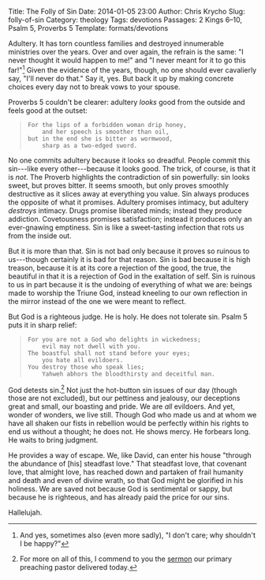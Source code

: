 Title: The Folly of Sin
Date: 2014-01-05 23:00
Author: Chris Krycho
Slug: folly-of-sin
Category: theology
Tags: devotions
Passages: 2 Kings 6–10, Psalm 5, Proverbs 5
Template: formats/devotions

Adultery. It has torn countless families and destroyed innumerable ministries over the years. Over and over again, the refrain is the same: "I never thought it would happen to me!" and "I never meant for it to go this far!"[^adultery-1] Given the evidence of the years, though, no one should ever cavalierly say, "I'll never do that." Say it, yes. But back it up by making concrete choices every day not to break vows to your spouse.

Proverbs 5 couldn't be clearer: adultery *looks* good from the outside and feels good at the outset:

>     For the lips of a forbidden woman drip honey,
>         and her speech is smoother than oil,
>     but in the end she is bitter as wormwood,
>         sharp as a two-edged sword.

No one commits adultery because it looks so dreadful. People commit this sin---like every other---because it looks good. The trick, of course, is that it is *not*. The Proverb highlights the contradiction of sin powerfully: sin looks sweet, but proves bitter. It seems smooth, but only proves smoothly destructive as it slices away at everything you value. Sin always produces the opposite of what it promises. Adultery promises intimacy, but adultery *destroys* intimacy. Drugs promise liberated minds; instead they produce addiction. Covetousness promises satisfaction; instead it produces only an ever-gnawing emptiness. Sin is like a sweet-tasting infection that rots us from the inside out.

But it is more than that. Sin is not bad only because it proves so ruinous to us---though certainly it is bad for that reason. Sin is bad because it is high treason, because it is at its core a rejection of the good, the true, the beautiful in that it is a rejection of God in the exaltation of self. Sin is ruinous to us in part because it is the undoing of everything of what we are: beings made to worship the Triune God, instead kneeling to our own reflection in the mirror instead of the one we were meant to reflect.

But God is a righteous judge. He is holy. He does not tolerate sin. Psalm 5 puts it in sharp relief:

>     For you are not a God who delights in wickedness;
>         evil may not dwell with you.
>     The boastful shall not stand before your eyes;
>         you hate all evildoers.
>     You destroy those who speak lies;
>         Yahweh abhors the bloodthirsty and deceitful man.

God detests sin.[^sin-sermon] Not just the hot-button sin issues of our day (though those are not excluded), but our pettiness and jealousy, our deceptions great and small, our boasting and pride. We are *all* evildoers. And yet, wonder of wonders, we live still. Though God who made us and at whom we have all shaken our fists in rebellion would be perfectly within his rights to end us without a thought; he does not. He shows mercy. He forbears long. He waits to bring judgment.

He provides a way of escape. We, like David, can enter his house "through the abundance of [his] steadfast love." That steadfast love, that covenant love, that almight love, has reached down and partaken of frail humanity and death and even of divine wrath, so that God might be glorified in his holiness. We are saved not because God is sentimental or sappy, but because he is righteous, and has already paid the price for our sins.

Hallelujah.

[^adultery-1]: And yes, sometimes also (even more sadly), "I don't care; why shouldn't I be happy?"

[^sin-sermon]: For more on all of this, I commend to you the [sermon][sermon] our primary preaching pastor delivered today.

[sermon]: http://www.sermonaudio.com/sermoninfo.asp?sermonID=15141146471